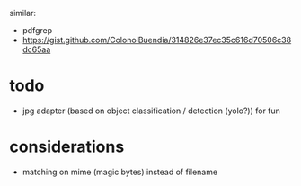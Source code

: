 similar:

-   pdfgrep
-   https://gist.github.com/ColonolBuendia/314826e37ec35c616d70506c38dc65aa

# todo

-   jpg adapter (based on object classification / detection (yolo?)) for fun

# considerations

-   matching on mime (magic bytes) instead of filename
